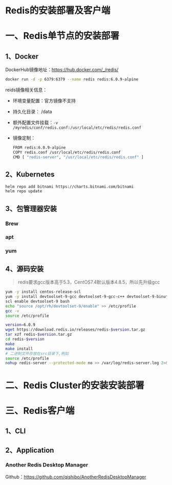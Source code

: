 # Redis的安装部署及客户端

# 一、Redis单节点的安装部署

## 1、Docker

DockerHub镜像地址：https://hub.docker.com/_/redis/

```bash
docker run -d -p 6379:6379 --name redis redis:6.0.9-alpine
```

reids镜像相关信息：

- 环境变量配置：官方镜像不支持

- 持久化目录： /data

- 额外配置文件挂载：`-v /myredis/conf/redis.conf:/usr/local/etc/redis/redis.conf`

- 镜像定制：

  ```bash
  FROM redis:6.0.9-alpine
  COPY redis.conf /usr/local/etc/redis/redis.conf
  CMD [ "redis-server", "/usr/local/etc/redis/redis.conf" ]
  ```

## 2、Kubernetes

```bash
helm repo add bitnami https://charts.bitnami.com/bitnami
helm repo update
```



## 3、包管理器安装

### Brew

### apt

### yum



## 4、源码安装

>  redis要求gcc版本高于5.3，CentOS7.4默认版本4.8.5，所以先升级gcc

```bash
yum -y install centos-release-scl
yum -y install devtoolset-9-gcc devtoolset-9-gcc-c++ devtoolset-9-binutils
scl enable devtoolset-9 bash
echo "source /opt/rh/devtoolset-9/enable" >> /etc/profile
gcc -v
source /etc/profile 
```

```bash
version=6.0.9
wget https://download.redis.io/releases/redis-$version.tar.gz
tar xzf redis-$version.tar.gz
cd redis-$version
make
make install
# 二进制文件存放在src目录下,例如
source /etc/profile
nohup redis-server --protected-mode no >> /var/log/redis-server.log 2>&1 &
```

# 二、Redis Cluster的安装安装部署



# 三、Redis客户端

## 1、CLI

## 2、Application

### Another Redis Desktop Manager

Github：https://github.com/qishibo/AnotherRedisDesktopManager









